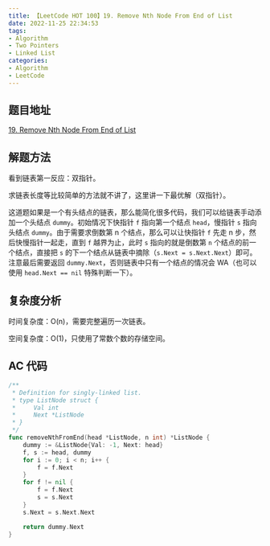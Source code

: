 ```yaml
---
title: 【LeetCode HOT 100】19. Remove Nth Node From End of List
date: 2022-11-25 22:34:53
tags:
- Algorithm
- Two Pointers
- Linked List
categories:
- Algorithm
- LeetCode
---
```


## 题目地址

[19. Remove Nth Node From End of List](https://leetcode.cn/problems/remove-nth-node-from-end-of-list/)

## 解题方法

看到链表第一反应：双指针。

求链表长度等比较简单的方法就不讲了，这里讲一下最优解（双指针）。

这道题如果是一个有头结点的链表，那么能简化很多代码，我们可以给链表手动添加一个头结点 `dummy`。初始情况下快指针 `f` 指向第一个结点 `head`，慢指针 `s` 指向头结点 `dummy`。由于需要求倒数第 n 个结点，那么可以让快指针 `f` 先走 n 步，然后快慢指针一起走，直到 `f` 越界为止，此时 `s` 指向的就是倒数第 `n` 个结点的前一个结点，直接把 `s` 的下一个结点从链表中摘除（`s.Next = s.Next.Next`）即可。注意最后需要返回 `dummy.Next`，否则链表中只有一个结点的情况会 WA（也可以使用 `head.Next == nil` 特殊判断一下）。

## 复杂度分析

时间复杂度：O(n)，需要完整遍历一次链表。

空间复杂度：O(1)，只使用了常数个数的存储空间。

## AC 代码

```go
/**
 * Definition for singly-linked list.
 * type ListNode struct {
 *     Val int
 *     Next *ListNode
 * }
 */
func removeNthFromEnd(head *ListNode, n int) *ListNode {
    dummy := &ListNode{Val: -1, Next: head}
    f, s := head, dummy
    for i := 0; i < n; i++ {
        f = f.Next
    }
    for f != nil {
        f = f.Next
        s = s.Next
    }
    s.Next = s.Next.Next

    return dummy.Next
}
```
